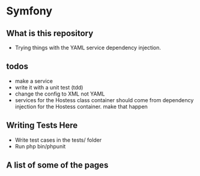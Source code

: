 # Symfony 
## What is this repository
* Trying things with the YAML service dependency injection.  

## todos
- make a service
- write it with a unit test (tdd)
- change the config to XML not YAML
- services for the Hostess class container should come from dependency injection for the Hostess container. make that happen

## Writing Tests Here 
              
  * Write test cases in the tests/ folder
  * Run php bin/phpunit

## A list of some of the pages
